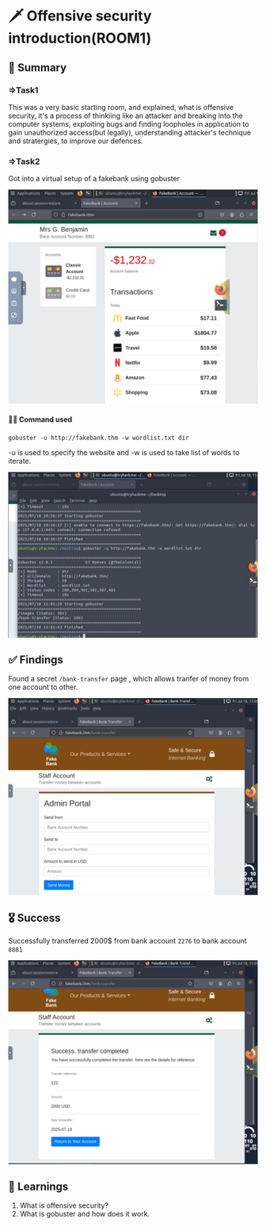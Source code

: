 # 🗡️ Offensive security introduction(ROOM1)

## 📝 Summary
### =>Task1
This was a very basic starting room, and explained, what is offensive security, it's a process of thinkiing like an attacker and breaking into the computer systems, exploiting bugs and finding loopholes in application to gain unauthorized access(but legally), understanding attacker's technique and stratergies, to improve our defences.
### =>Task2
Got into a virtual setup of a fakebank using gobuster

![fake_bank](../intro-to-cybersecurity/images/offensive-security/fake-bank.png)

#### 👨‍💻 Command used
`gobuster -u http://fakebank.thm -w wordlist.txt dir` 

-u is used to specify the website and -w is used to take list of words to iterate.

![terminal_gobuster](../intro-to-cybersecurity/images/offensive-security/terminal-gobuster.png)

## ✅ Findings
Found a secret `/bank-transfer` page , which allows tranfer of money from one account to other. 

![admin_portal](../intro-to-cybersecurity/images/offensive-security/admin-portal.png)

## 🎖️ Success
Successfully transferred 2000$ from bank account `2276` to bank account `8881`

![success](../intro-to-cybersecurity/images/offensive-security/success.png)

## 📕 Learnings
1. What is offensive security?
2. What is gobuster and how does it work.
   
